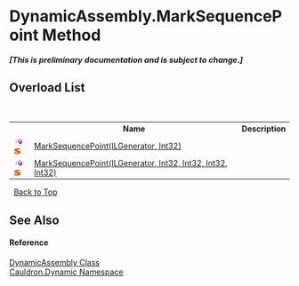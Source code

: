 # DynamicAssembly.MarkSequencePoint Method 
 _**\[This is preliminary documentation and is subject to change.\]**_


## Overload List
&nbsp;<table><tr><th></th><th>Name</th><th>Description</th></tr><tr><td>![Public method](media/pubmethod.gif "Public method")![Static member](media/static.gif "Static member")</td><td><a href="M_Cauldron_Dynamic_DynamicAssembly_MarkSequencePoint">MarkSequencePoint(ILGenerator, Int32)</a></td><td /></tr><tr><td>![Public method](media/pubmethod.gif "Public method")![Static member](media/static.gif "Static member")</td><td><a href="M_Cauldron_Dynamic_DynamicAssembly_MarkSequencePoint_1">MarkSequencePoint(ILGenerator, Int32, Int32, Int32, Int32)</a></td><td /></tr></table>&nbsp;
<a href="#dynamicassembly.marksequencepoint-method">Back to Top</a>

## See Also


#### Reference
<a href="T_Cauldron_Dynamic_DynamicAssembly">DynamicAssembly Class</a><br /><a href="N_Cauldron_Dynamic">Cauldron.Dynamic Namespace</a><br />